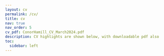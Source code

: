 ```yaml
---
layout: cv
permalink: /cv/
title: cv
nav: true
nav_order: 5
cv_pdf: ConorHamill_CV_March2024.pdf
description: CV highlights are shown below, with downloadable pdf also available.
toc:
  sidebar: left
---
```

